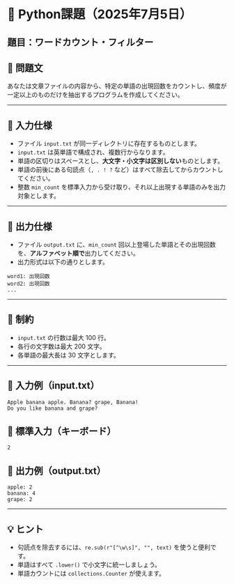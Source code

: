# 🐍 Python課題（2025年7月5日）

## 題目：**ワードカウント・フィルター**

## 🔶 問題文

あなたは文章ファイルの内容から、特定の単語の出現回数をカウントし、頻度が一定以上のものだけを抽出するプログラムを作成してください。

---

## 🔸 入力仕様

- ファイル `input.txt` が同一ディレクトリに存在するものとします。
- `input.txt` は英単語で構成され、複数行からなります。
- 単語の区切りはスペースとし、**大文字・小文字は区別しない**ものとします。
- 単語の前後にある句読点（`, . ! ?` など）はすべて除去してからカウントしてください。
- 整数 `min_count` を標準入力から受け取り、それ以上出現する単語のみを出力対象とします。

---

## 🔹 出力仕様

- ファイル `output.txt` に、`min_count` 回以上登場した単語とその出現回数を、**アルファベット順で**出力してください。
- 出力形式は以下の通りとします。
```
word1: 出現回数
word2: 出現回数
...
```

---

## 🔧 制約

- `input.txt` の行数は最大 100 行。
- 各行の文字数は最大 200 文字。
- 各単語の最大長は 30 文字とします。

---

## 🧪 入力例（input.txt）
```
Apple banana apple. Banana? grape, Banana!
Do you like banana and grape?
```

## 🔢 標準入力（キーボード）
```
2
```

## 📄 出力例（output.txt）
```
apple: 2
banana: 4
grape: 2
```
---

## 💡 ヒント

- 句読点を除去するには、`re.sub(r"[^\w\s]", "", text)` を使うと便利です。
- 単語はすべて `.lower()` で小文字に統一しましょう。
- 単語カウントには `collections.Counter` が使えます。